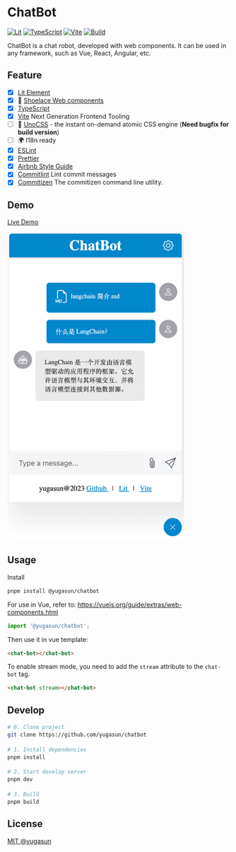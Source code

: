 # ChatBot

[![Lit](https://img.shields.io/badge/Framework-Lit-5865f2)](https://lit.dev/)
[![TypeScript](https://img.shields.io/badge/Language-TypeScript-blue)](https://www.typescriptlang.org/)
[![Vite](https://img.shields.io/badge/Develop-Vite-747bff)](https://vitejs.dev)
[![Build](https://github.com/yugasun/chatbot/actions/workflows/deploy.yml/badge.svg?branch=main)](https://github.com/yugasun/chatbot/actions/workflows/deploy.yml)

ChatBot is a chat robot, developed with web components. It can be used in any framework, such as Vue, React, Angular, etc.

## Feature

-   [x] [Lit Element](https://lit.dev/)
-   [x] 🌟 [Shoelace Web components](https://shoelace.style/)
-   [x] [TypeScript](https://www.typescriptlang.org/)
-   [x] [Vite](https://vitejs.dev/) Next Generation Frontend Tooling
-   [ ] 🎨 [UnoCSS](https://github.com/antfu/unocss) - the instant on-demand atomic CSS engine (**Need bugfix for build version**)
-   [ ] 🌍 I18n ready
-   [x] [ESLint](https://eslint.org/)
-   [x] [Prettier](https://prettier.io/)
-   [x] [Airbnb Style Guide](https://github.com/airbnb/javascript)
-   [x] [Commitlint](https://github.com/conventional-changelog/commitlint) Lint commit messages
-   [x] [Commitizen](https://github.com/commitizen/cz-cli) The commitizen command line utility.

## Demo

[Live Demo](https://chatbot.yugasun.com/)

<img src="./demo/chatbot-demo.png" alt="chatbot" width="400"/>

## Usage

Install

```bash
pnpm install @yugasun/chatbot
```

For use in Vue, refer to: https://vuejs.org/guide/extras/web-components.html

```js
import '@yugasun/chatbot';
```

Then use it in vue template:

```html
<chat-bot></chat-bot>
```

To enable stream mode, you need to add the `stream` attribute to the `chat-bot` tag.

```html
<chat-bot stream></chat-bot>
```

## Develop

```bash
# 0. Clone project
git clone https://github.com/yugasun/chatbot

# 1. Install dependencies
pnpm install

# 2. Start develop server
pnpm dev

# 3. Build
pnpm build
```

## License

[MIT @yugasun](./LICENSE)
